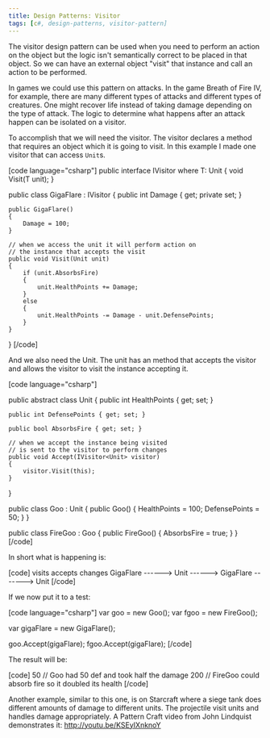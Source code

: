 ```yaml
---
title: Design Patterns: Visitor
tags: [c#, design-patterns, visitor-pattern]
---
```


The visitor design pattern can be used when you need to perform an action on the object but the logic isn't semantically correct to be placed in that object. So we can have an external object "visit" that instance and call an action to be performed.

In games we could use this pattern on attacks. In the game Breath of Fire IV, for example, there are many different types of attacks and different types of creatures. One might recover life instead of taking damage depending on the type of attack. The logic to determine what happens after an attack happen can be isolated on a visitor.
<!--more-->

To accomplish that we will need the visitor. The visitor declares a method that requires an object which it is going to visit. In this example I made one visitor that can access <code>Unit</code>s.

[code language="csharp"]
public interface IVisitor<T> where T: Unit
{
    void Visit(T unit);
}

public class GigaFlare : IVisitor<Unit>
{
    public int Damage { get; private set; }

    public GigaFlare()
    {
        Damage = 100;
    }

    // when we access the unit it will perform action on
    // the instance that accepts the visit
    public void Visit(Unit unit)
    {
        if (unit.AbsorbsFire)
        {
            unit.HealthPoints += Damage;
        }
        else
        {
            unit.HealthPoints -= Damage - unit.DefensePoints;
        }
    }
}
[/code]

And we also need the Unit. The unit has an method that accepts the visitor and allows the visitor to visit the instance accepting it.

[code language="csharp"]


public abstract class Unit
{
    public int HealthPoints { get; set; }

    public int DefensePoints { get; set; }

    public bool AbsorbsFire { get; set; }

    // when we accept the instance being visited
    // is sent to the visitor to perform changes
    public void Accept(IVisitor<Unit> visitor)
    {
        visitor.Visit(this);
    }
}

public class Goo : Unit
{
    public Goo()
    {
        HealthPoints = 100;
        DefensePoints = 50;
    }
}

public class FireGoo : Goo
{
    public FireGoo()
    {
        AbsorbsFire = true;
    }
}
[/code]

In short what is happening is:

[code]
          visits      accepts            changes
GigaFlare ------> Unit ------> GigaFlare -------> Unit
[/code]

If we now put it to a test:

[code language="csharp"]
var goo = new Goo();
var fgoo = new FireGoo();

var gigaFlare = new GigaFlare();

goo.Accept(gigaFlare);
fgoo.Accept(gigaFlare);
[/code]

The result will be:

[code]
50   // Goo had 50 def and took half the damage
200  // FireGoo could absorb fire so it doubled its health
[/code]

Another example, similar to this one, is on Starcraft where a siege tank does different amounts of damage to different units. The projectile visit units and handles damage appropriately. A Pattern Craft video from John Lindquist demonstrates it: http://youtu.be/KSEyIXnknoY

